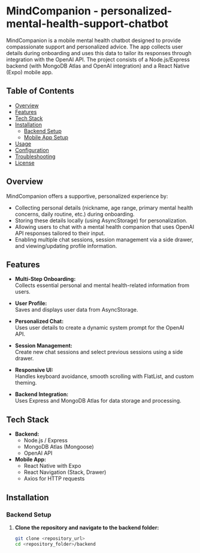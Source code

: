 # MindCompanion - personalized-mental-health-support-chatbot



MindCompanion is a mobile mental health chatbot designed to provide compassionate support and personalized advice. The app collects user details during onboarding and uses this data to tailor its responses through integration with the OpenAI API. The project consists of a Node.js/Express backend (with MongoDB Atlas and OpenAI integration) and a React Native (Expo) mobile app.

## Table of Contents

- [Overview](#overview)
- [Features](#features)
- [Tech Stack](#tech-stack)
- [Installation](#installation)
  - [Backend Setup](#backend-setup)
  - [Mobile App Setup](#mobile-app-setup)
- [Usage](#usage)
- [Configuration](#configuration)
- [Troubleshooting](#troubleshooting)
- [License](#license)

## Overview

MindCompanion offers a supportive, personalized experience by:
- Collecting personal details (nickname, age range, primary mental health concerns, daily routine, etc.) during onboarding.
- Storing these details locally (using AsyncStorage) for personalization.
- Allowing users to chat with a mental health companion that uses OpenAI API responses tailored to their input.
- Enabling multiple chat sessions, session management via a side drawer, and viewing/updating profile information.

## Features

- **Multi-Step Onboarding:**  
  Collects essential personal and mental health-related information from users.
- **User Profile:**  
  Saves and displays user data from AsyncStorage.
- **Personalized Chat:**  
  Uses user details to create a dynamic system prompt for the OpenAI API.
- **Session Management:**  
  Create new chat sessions and select previous sessions using a side drawer.

- **Responsive UI:**  
  Handles keyboard avoidance, smooth scrolling with FlatList, and custom theming.
- **Backend Integration:**  
  Uses Express and MongoDB Atlas for data storage and processing.

## Tech Stack

- **Backend:**  
  - Node.js / Express  
  - MongoDB Atlas (Mongoose)  
  - OpenAI API  
- **Mobile App:**  
  - React Native with Expo    
  - React Navigation (Stack, Drawer)  
  - Axios for HTTP requests  

## Installation

### Backend Setup

1. **Clone the repository and navigate to the backend folder:**
   ```bash
   git clone <repository_url>
   cd <repository_folder>/backend
